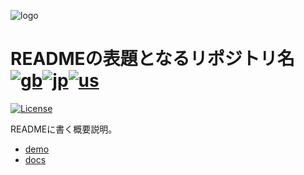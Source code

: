 ![logo](docs/logo.(png))

# READMEの表題となるリポジトリ名 [![gb](https://raw.githubusercontent.com/madebybowtie/FlagKit/master/Assets/PNG/GB.png)](README.en.md "言語名")[![jp](https://raw.githubusercontent.com/madebybowtie/FlagKit/master/Assets/PNG/JP.png)](README.ja.md "言語名")[![us](https://raw.githubusercontent.com/madebybowtie/FlagKit/master/Assets/PNG/US.png)](README.en.md "言語名")

[![License](https://img.shields.io/badge/License-GPL-blue.svg)](https://www.gnu.org/licenses/gpl-3.0.html)

READMEに書く概要説明。

* [demo](docs/demo.(png|gif|svg))
* [docs](https://...)








